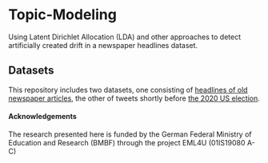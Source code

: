 # Topic-Modeling
Using Latent Dirichlet Allocation (LDA) and other approaches to detect artificially created drift in a newspaper headlines dataset.

## Datasets
This repository includes two datasets, one consisting of [headlines of old newspaper articles](data/newspaper/README.md), the other of tweets shortly before [the 2020 US election](data/twitter/README.md).

#### Acknowledgements
The research presented here is funded by the German Federal Ministry of Education and Research
(BMBF) through the project EML4U (01IS19080 A-C)